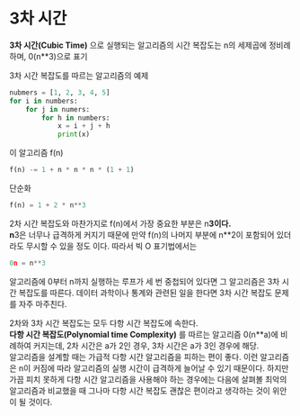 # 3차 시간

**3차 시간(Cubic Time)** 으로 실행되는 알고리즘의 시간 복잡도는 n의 세제곱에 정비례하며, 0(n**3)으로 표기

3차 시간 복잡도를 따르는 알고리즘의 예제

```python
nubmers = [1, 2, 3, 4, 5]
for i in numbers:
    for j in numers:
        for h in numbers:
            x = i + j + h
            print(x)
```

이 알고리즘 f(n)

```python
f(n) -= 1 + n * n * n * (1 + 1)
```

단순화

```python
f(n) = 1 + 2 * n**3
```

2차 시간 복잡도와 마찬가지로 f(n)에서 가장 중요한 부분은 n**3이다.  
n**3은 너무나 급격하게 커지기 때문에 만약 f(n)의 나머지 부분에 n**2이 포함되어 있더라도 무시할 수 있을 정도 이다. 따라서 빅 O 표기법에서는

```python
0n = n**3
```

알고리즘에 0부터 n까지 실행하는 루프가 세 번 중첩되어 있다면 그 알고리즘은 3차 시간 복잡도를 따른다. 데이터 과학이나 통계와 관련된 일을 한다면 3차 시간 복잡도 문제를 자주 마주친다.

2차와 3차 시간 복잡도는 모두 다항 시간 복잡도에 속한다.  
**다항 시간 복잡도(Polynomial time Complexity)** 를 따르는 알고리즘 0(n**a)에 비례하여 커지는데, 2차 시간은 a가 2인 경우, 3차 시간은 a가 3인 경우에 해당.  
알고리즘을 설계할 때는 가급적 다항 시간 알고리즘을 피하는 편이 좋다. 이런 알고리즘은 n이 커짐에 따라 알고리즘의 실행 시간이 급격하게 늘어날 수 있기 때문이다. 하지만 가끔 피치 못하게 다항 시간 알고리즘을 사용해야 하는 경우에는 다음에 살펴볼 최악의 알고리즘과 비교했을 때 그나마 다항 시간 복잡도 괜찮은 편이라고 생각하는 것이 위안이 될 것이다.